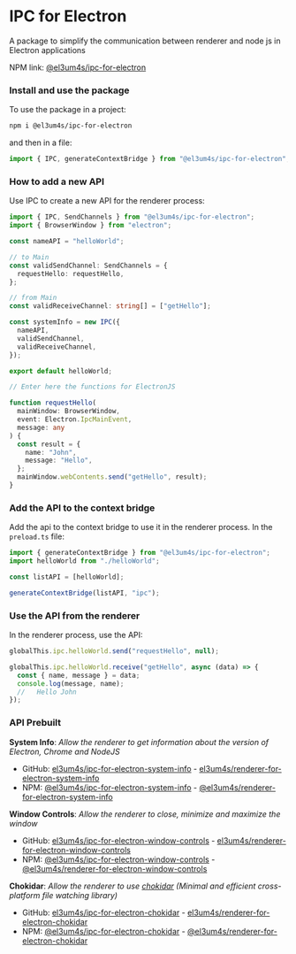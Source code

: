 # IPC for Electron

A package to simplify the communication between renderer and node js in Electron applications

NPM link: [@el3um4s/ipc-for-electron](https://www.npmjs.com/package/@el3um4s/ipc-for-electron)

### Install and use the package

To use the package in a project:

```bash
npm i @el3um4s/ipc-for-electron
```

and then in a file:

```ts
import { IPC, generateContextBridge } from "@el3um4s/ipc-for-electron";
```

### How to add a new API

Use IPC to create a new API for the renderer process:

```ts
import { IPC, SendChannels } from "@el3um4s/ipc-for-electron";
import { BrowserWindow } from "electron";

const nameAPI = "helloWorld";

// to Main
const validSendChannel: SendChannels = {
  requestHello: requestHello,
};

// from Main
const validReceiveChannel: string[] = ["getHello"];

const systemInfo = new IPC({
  nameAPI,
  validSendChannel,
  validReceiveChannel,
});

export default helloWorld;

// Enter here the functions for ElectronJS

function requestHello(
  mainWindow: BrowserWindow,
  event: Electron.IpcMainEvent,
  message: any
) {
  const result = {
    name: "John",
    message: "Hello",
  };
  mainWindow.webContents.send("getHello", result);
}
```

### Add the API to the context bridge

Add the api to the context bridge to use it in the renderer process. In the `preload.ts` file:

```ts
import { generateContextBridge } from "@el3um4s/ipc-for-electron";
import helloWorld from "./helloWorld";

const listAPI = [helloWorld];

generateContextBridge(listAPI, "ipc");
```

### Use the API from the renderer

In the renderer process, use the API:

```ts
globalThis.ipc.helloWorld.send("requestHello", null);

globalThis.ipc.helloWorld.receive("getHello", async (data) => {
  const { name, message } = data;
  console.log(message, name);
  //   Hello John
});
```

### API Prebuilt

**System Info**: _Allow the renderer to get information about the version of Electron, Chrome and NodeJS_

- GitHub: [el3um4s/ipc-for-electron-system-info](https://github.com/el3um4s/ipc-for-electron-system-info) - [el3um4s/renderer-for-electron-system-info](https://github.com/el3um4s/renderer-for-electron-system-info)
- NPM: [@el3um4s/ipc-for-electron-system-info](https://www.npmjs.com/package/@el3um4s/ipc-for-electron-system-info) - [@el3um4s/renderer-for-electron-system-info](https://www.npmjs.com/package/@el3um4s/renderer-for-electron-system-info)

**Window Controls**: _Allow the renderer to close, minimize and maximize the window_

- GitHub: [el3um4s/ipc-for-electron-window-controls](https://github.com/el3um4s/ipc-for-electron-window-controls) - [el3um4s/renderer-for-electron-window-controls](https://github.com/el3um4s/renderer-for-electron-window-controls)
- NPM: [@el3um4s/ipc-for-electron-window-controls](https://www.npmjs.com/package/@el3um4s/ipc-for-electron-window-controls) - [@el3um4s/renderer-for-electron-window-controls](https://www.npmjs.com/package/@el3um4s/renderer-for-electron-window-controls)

**Chokidar**: _Allow the renderer to use [chokidar](https://www.npmjs.com/package/chokidar) (Minimal and efficient cross-platform file watching library)_

- GitHub: [el3um4s/ipc-for-electron-chokidar](https://github.com/el3um4s/ipc-for-electron-chokidar) - [el3um4s/renderer-for-electron-chokidar](https://github.com/el3um4s/renderer-for-electron-chokidar)
- NPM: [@el3um4s/ipc-for-electron-chokidar](https://www.npmjs.com/package/@el3um4s/ipc-for-electron-chokidar) - [@el3um4s/renderer-for-electron-chokidar](https://www.npmjs.com/package/@el3um4s/renderer-for-electron-chokidar)
